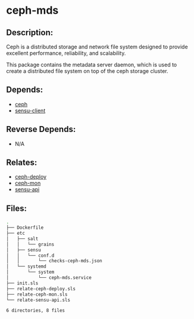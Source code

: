 # ceph-mds

## Description:

Ceph is a distributed storage and network file system designed to provide excellent performance, reliability, and scalability.

This package contains the metadata server daemon, which is used to create a distributed file system on top of the ceph storage cluster.

## Depends:

  -  [ceph](/salt/ceph)
  -  [sensu-client](/salt/sensu-client)

## Reverse Depends:

  -  N/A

## Relates:

  -  [ceph-deploy](/salt/ceph-deploy)
  -  [ceph-mon](/salt/ceph-mon)
  -  [sensu-api](/salt/sensu-api)

## Files:

```bash
.
├── Dockerfile
├── etc
│   ├── salt
│   │   └── grains
│   ├── sensu
│   │   └── conf.d
│   │       └── checks-ceph-mds.json
│   └── systemd
│       └── system
│           └── ceph-mds.service
├── init.sls
├── relate-ceph-deploy.sls
├── relate-ceph-mon.sls
└── relate-sensu-api.sls

6 directories, 8 files
```
